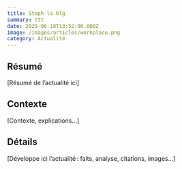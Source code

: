 ```yaml
---
title: Steph la blg
summary: ttt
date: 2025-06-18T13:52:00.000Z
image: /images/articles/workplace.png
category: Actualité
---
```

## Résumé

[Résumé de l’actualité ici]

## Contexte

[Contexte, explications...]

## Détails

[Développe ici l’actualité : faits, analyse, citations, images...]
